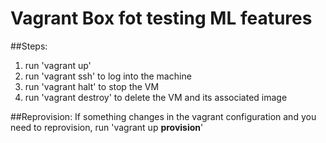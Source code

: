 Vagrant Box fot testing ML features
==================================

##Steps:
1. run 'vagrant up' 
2. run 'vagrant ssh' to log into the machine
3. run 'vagrant halt' to stop the VM
4. run 'vagrant destroy' to delete the VM and its associated image


##Reprovision:
If something changes in the vagrant configuration and you need to reprovision, 
 run 'vagrant up **provision**' 

